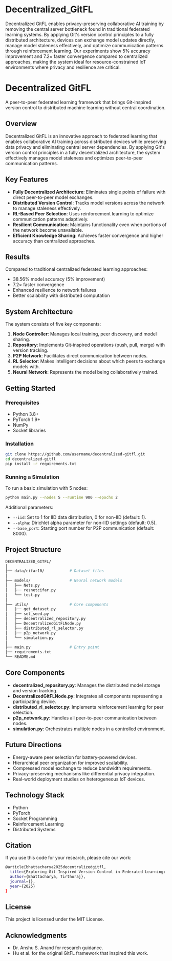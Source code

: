 # Decentralized_GitFL

Decentralized GitFL enables privacy-preserving collaborative AI training by removing the central server bottleneck found in traditional federated learning systems. By applying Git's version control principles to a fully distributed architecture, devices can exchange model updates directly, manage model staleness effectively, and optimize communication patterns through reinforcement learning. Our experiments show 5% accuracy improvement and 7.2× faster convergence compared to centralized approaches, making the system ideal for resource-constrained IoT environments where privacy and resilience are critical.

# Decentralized GitFL

A peer-to-peer federated learning framework that brings Git-inspired version control to distributed machine learning without central coordination.

## Overview

Decentralized GitFL is an innovative approach to federated learning that enables collaborative AI training across distributed devices while preserving data privacy and eliminating central server dependencies. By applying Git's version control principles in a fully decentralized architecture, the system effectively manages model staleness and optimizes peer-to-peer communication patterns.

## Key Features

- **Fully Decentralized Architecture**: Eliminates single points of failure with direct peer-to-peer model exchanges.
- **Distributed Version Control**: Tracks model versions across the network to manage staleness effectively.
- **RL-Based Peer Selection**: Uses reinforcement learning to optimize communication patterns adaptively.
- **Resilient Communication**: Maintains functionality even when portions of the network become unavailable.
- **Efficient Knowledge Sharing**: Achieves faster convergence and higher accuracy than centralized approaches.

## Results

Compared to traditional centralized federated learning approaches:

- 38.56% model accuracy (5% improvement)
- 7.2× faster convergence
- Enhanced resilience to network failures
- Better scalability with distributed computation

## System Architecture

The system consists of five key components:

1. **Node Controller**: Manages local training, peer discovery, and model sharing.
2. **Repository**: Implements Git-inspired operations (push, pull, merge) with version tracking.
3. **P2P Network**: Facilitates direct communication between nodes.
4. **RL Selector**: Makes intelligent decisions about which peers to exchange models with.
5. **Neural Network**: Represents the model being collaboratively trained.

## Getting Started

### Prerequisites

- Python 3.8+
- PyTorch 1.9+
- NumPy
- Socket libraries

### Installation

```bash
git clone https://github.com/username/decentralized-gitfl.git
cd decentralized-gitfl
pip install -r requirements.txt
```

### Running a Simulation

To run a basic simulation with 5 nodes:

```bash
python main.py --nodes 5 --runtime 900 --epochs 2
```

Additional parameters:

- `--iid`: Set to 1 for IID data distribution, 0 for non-IID (default: 1).
- `--alpha`: Dirichlet alpha parameter for non-IID settings (default: 0.5).
- `--base_port`: Starting port number for P2P communication (default: 8000).

## Project Structure

```bash
DECENTRALIZED_GITFL/
│
├── data/cifar10/           # Dataset files
│
├── models/                 # Neural network models
│   ├── Nets.py
│   ├── resnetcifar.py
│   └── test.py
│
├── utils/                  # Core components
│   ├── get_dataset.py
│   ├── set_seed.py
│   ├── decentralized_repository.py
│   ├── DecentralizedGitFLNode.py
│   ├── distributed_rl_selector.py
│   ├── p2p_network.py
│   └── simulation.py
│
├── main.py                 # Entry point
├── requirements.txt
└── README.md
```

## Core Components

- **decentralized_repository.py**: Manages the distributed model storage and version tracking.
- **DecentralizedGitFLNode.py**: Integrates all components representing a participating device.
- **distributed_rl_selector.py**: Implements reinforcement learning for peer selection.
- **p2p_network.py**: Handles all peer-to-peer communication between nodes.
- **simulation.py**: Orchestrates multiple nodes in a controlled environment.

## Future Directions

- Energy-aware peer selection for battery-powered devices.
- Hierarchical peer organization for improved scalability.
- Compressed model exchange to reduce bandwidth requirements.
- Privacy-preserving mechanisms like differential privacy integration.
- Real-world deployment studies on heterogeneous IoT devices.

## Technology Stack

- Python
- PyTorch
- Socket Programming
- Reinforcement Learning
- Distributed Systems

## Citation

If you use this code for your research, please cite our work:

```bash
@article{bhattacharya2025decentralizedgitfl,
  title={Exploring Git-Inspired Version Control in Federated Learning: Decentralized GitFL Implementation},
  author={Bhattacharya, Tirthoraj},
  journal={},
  year={2025}
}
```

## License

This project is licensed under the MIT License.

## Acknowledgments

- Dr. Anshu S. Anand for research guidance.
- Hu et al. for the original GitFL framework that inspired this work.
